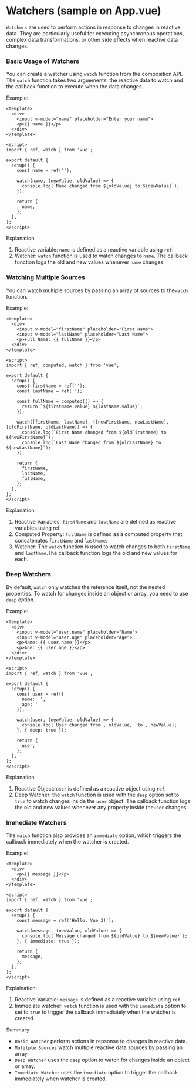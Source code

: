 <h1>Watchers (sample on App.vue)</h1>

`Watchers` are used to perform actions in response to changes in reactive data. They are particularly useful for executing asynchronous operations, complex data transformations, or other side effects when reactive data changes.

<h3>Basic Usage of Watchers</h3>

You can create a watcher using `watch` function from the composition API. The `watch` function takes two arguements: the reactive data to watch and the callback function to execute when the data changes.

Example:
```
<template>
  <div>
    <input v-model="name" placeholder="Enter your name">
    <p>{{ name }}</p>
  </div>
</template>

<script>
import { ref, watch } from 'vue';

export default {
  setup() {
    const name = ref('');

    watch(name, (newValue, oldValue) => {
      console.log(`Name changed from ${oldValue} to ${newValue}`);
    });

    return {
      name,
    };
  },
};
</script>
```
Explanation
1. Reactive variable: `name` is defined as a reactive variable using `ref`.
2. Watcher: `watch` function is used to watch changes to `name`. The callback function logs the old and new values whenever `name` changes.


<h3>Watching Multiple Sources</h3>

You can watch multiple sources by passing an array of sources to the`watch` function.

Example:
```
<template>
  <div>
    <input v-model="firstName" placeholder="First Name">
    <input v-model="lastName" placeholder="Last Name">
    <p>Full Name: {{ fullName }}</p>
  </div>
</template>

<script>
import { ref, computed, watch } from 'vue';

export default {
  setup() {
    const firstName = ref('');
    const lastName = ref('');

    const fullName = computed(() => {
      return `${firstName.value} ${lastName.value}`;
    });

    watch([firstName, lastName], ([newFirstName, newLastName], [oldFirstName, oldLastName]) => {
      console.log(`First Name changed from ${oldFirstName} to ${newFirstName}`);
      console.log(`Last Name changed from ${oldLastName} to ${newLastName}`);
    });

    return {
      firstName,
      lastName,
      fullName,
    };
  },
};
</script>
```

Explanation
1. Reactive Variables: `firstName` and `lastName` are defined as reactive variables using ref.
2. Computed Property: `fullName` is defined as a computed property that concatenates `firstName` and `lastName`.
3. Watcher: The `watch` function is used to watch changes to both `firstName` and `lastName`.The callback function logs the old and new values for each.

<h3>Deep Watchers</h3>

By default, `watch` only watches the reference itself, not the nested properties. To watch for changes inside an object or array, you need to use `deep` option.

Example:
```
<template>
  <div>
    <input v-model="user.name" placeholder="Name">
    <input v-model="user.age" placeholder="Age">
    <p>Name: {{ user.name }}</p>
    <p>Age: {{ user.age }}</p>
  </div>
</template>

<script>
import { ref, watch } from 'vue';

export default {
  setup() {
    const user = ref({
      name: '',
      age: ''
    });

    watch(user, (newValue, oldValue) => {
      console.log(`User changed from`, oldValue, `to`, newValue);
    }, { deep: true });

    return {
      user,
    };
  },
};
</script>
```

Explanation
1. Reactive Object: `user` is defined as a reactive object using `ref`.
2. Deep Watcher: the `watch` function is used with the `deep` option set to `true` to watch changes inside the `user` object. The callback function logs the old and new values whenever any property inside the`user` changes.

<h3>Immediate Watchers</h3>

The `watch` function also provides an `immediate` option, which triggers the callback immediately when the watcher is created.

Example:
```
<template>
  <div>
    <p>{{ message }}</p>
  </div>
</template>

<script>
import { ref, watch } from 'vue';

export default {
  setup() {
    const message = ref('Hello, Vue 3!');

    watch(message, (newValue, oldValue) => {
      console.log(`Message changed from ${oldValue} to ${newValue}`);
    }, { immediate: true });

    return {
      message,
    };
  },
};
</script>
```

Explaination:
1. Reactive Variable: `message` is defined as a reactive variable using `ref`.
2. Immediate watcher: `watch` function is used with the `immediate` option to set to `true` to trigger the callback immediately when the watcher is created.

Summary
- `Basic Watcher` perform actions in repsonse to changes in reactive data.
- `Mulitple Sources` watch multiple reactive data sources by passing an array.
- `Deep Watcher` uses the `deep` option to watch for changes inside an object or array.
- `Immediate Watcher` uses the `immediate` option to trigger the callback immediately when watcher is created.
